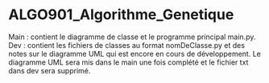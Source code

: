 # ALGO901_Algorithme_Genetique

Main : contient le diagramme de classe et le programme principal main.py.
Dev : contient les fichiers de classes au format nomDeClasse.py et des notes sur le diagramme UML qui est encore en cours de développement. Le diagramme UML sera mis dans le main une fois complété et le fichier txt dans dev sera supprimé.
